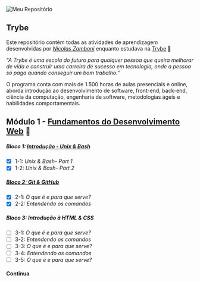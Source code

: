 ![Meu Repositório](https://user-images.githubusercontent.com/114950635/195418117-8ec8d94d-32f0-42e4-8af4-e18647e0ed57.png)

## Trybe

Este repositório contém todas as atividades de aprendizagem desenvolvidas por _[Nicolas Zamboni](www.linkedin.com/in/nicolaszamboni)_ enquanto estudava na [Trybe](https://www.betrybe.com/) :rocket:

_"A Trybe é uma escola do futuro para qualquer pessoa que queira melhorar de vida e construir uma carreira de sucesso em tecnologia, onde a pessoa só paga quando conseguir um bom trabalho."_

O programa conta com mais de 1.500 horas de aulas presenciais e online, aborda introdução ao desenvolvimento de software, front-end, back-end, ciência da computação, engenharia de software, metodologias ágeis e habilidades comportamentais.

## Módulo 1 - [Fundamentos do Desenvolvimento Web](https://github.com/nicolaszamboni/trybe-exercicios/tree/main/Fundamentos) :floppy_disk:

##### Bloco 1: [Introdução - Unix & Bash](https://github.com/nicolaszamboni/trybe-exercicios/tree/main/Fundamentos/Unix-Bash)

- [x] 1-1: _Unix & Bash- Part 1_
- [x] 1-2: _Unix & Bash- Part 2_

##### [Bloco 2: Git & GitHub](https://github.com/nicolaszamboni/trybe-exercicios/tree/main/Fundamentos/Unix-Bash)

- [x] 2-1: _O que é e para que serve?_
- [x] 2-2: _Entendendo os comandos_

##### Bloco 3: Introdução à HTML & CSS

- [ ] 3-1: _O que é e para que serve?_
- [ ] 3-2: _Entendendo os comandos_
- [ ] 3-3: _O que é e para que serve?_
- [ ] 3-4: _Entendendo os comandos_
- [ ] 3-5: _O que é e para que serve?_

#### Continua
